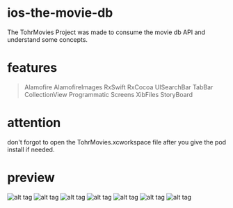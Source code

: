 # ios-the-movie-db
The TohrMovies Project was made to consume the movie db API and understand some concepts.

# features
> Alamofire
> AlamofireImages
> RxSwift
> RxCocoa
> UISearchBar
> TabBar
> CollectionView
> Programmatic Screens
> XibFiles
> StoryBoard

# attention
don't forgot to open the TohrMovies.xcworkspace file after you give the pod install if needed.

# preview
![alt tag](https://github.com/renatomateusx/ios-the-movie-db/blob/master/TohrMoviesiOS13iPhone12.png)
![alt tag](https://github.com/renatomateusx/ios-the-movie-db/blob/master/1.png)
![alt tag](https://github.com/renatomateusx/ios-the-movie-db/blob/master/2.png)
![alt tag](https://github.com/renatomateusx/ios-the-movie-db/blob/master/3.png)
![alt tag](https://github.com/renatomateusx/ios-the-movie-db/blob/master/4.png)
![alt tag](https://github.com/renatomateusx/ios-the-movie-db/blob/master/5.png)
![alt tag](https://github.com/renatomateusx/ios-the-movie-db/blob/master/6.png)
